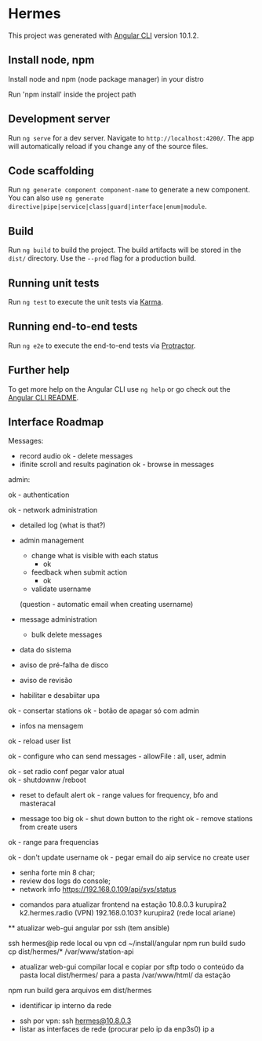 # Hermes

This project was generated with [Angular CLI](https://github.com/angular/angular-cli) version 10.1.2.

## Install node, npm
Install node and npm (node package manager) in your distro

Run 'npm install' inside the project path


## Development server

Run `ng serve` for a dev server. Navigate to `http://localhost:4200/`. The app will automatically reload if you change any of the source files.

## Code scaffolding

Run `ng generate component component-name` to generate a new component. You can also use `ng generate directive|pipe|service|class|guard|interface|enum|module`.

## Build

Run `ng build` to build the project. The build artifacts will be stored in the `dist/` directory. Use the `--prod` flag for a production build.

## Running unit tests

Run `ng test` to execute the unit tests via [Karma](https://karma-runner.github.io).

## Running end-to-end tests

Run `ng e2e` to execute the end-to-end tests via [Protractor](http://www.protractortest.org/).

## Further help

To get more help on the Angular CLI use `ng help` or go check out the [Angular CLI README](https://github.com/angular/angular-cli/blob/master/README.md).


## Interface Roadmap

Messages:
- record audio
ok - delete messages
- ifinite scroll and results pagination
ok - browse in messages

admin:

ok - authentication

ok - network administration

- detailed log (what is that?)

- admin management
    - change what is visible with each status
        - ok
    - feedback when submit action
        - ok
    - validate username

    (question - automatic email when creating username)

- message administration 
    - bulk delete messages


- data do sistema
- aviso de pré-falha de disco
- aviso de revisão
- habilitar e desabiitar upa

ok - consertar stations
ok - botão de apagar só com admin
- infos na mensagem

ok - reload user list

ok - configure who can send messages
    - allowFile : all, user, admin

ok - set radio conf  pegar valor atual  
ok - shutdownw /reboot
- reset to default alert
ok - range values for frequency, bfo and masteracal

- message too big
ok - shut down button to the right
ok - remove stations from create users

ok - range para frequencias

ok - don't update username
ok - pegar email do aip service no create user

- senha forte min 8 char;
- review dos logs do console;
- network info https://192.168.0.109/api/sys/status


* comandos para atualizar frontend na estação
10.8.0.3 kurupira2 k2.hermes.radio (VPN) 
192.168.0.103? kurupira2 (rede local ariane)

** atualizar web-gui angular por ssh (tem ansible)

 ssh hermes@ip rede local ou vpn
 cd ~/install/angular
 npm run build
 sudo cp dist/hermes/* /var/www/station-api


* atualizar web-gui 
 compilar local e copiar por sftp todo o conteúdo da pasta local dist/hermes/ para a pasta /var/www/html/ da estação

 npm run build 
 gera arquivos em dist/hermes
 
 * identificar ip interno da rede
 - ssh por vpn: 
 ssh hermes@10.8.0.3
 - listar as interfaces de rede (procurar pelo ip da enp3s0)
 ip a







